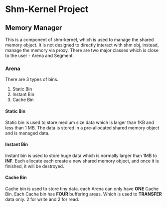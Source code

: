 # Shm-Kernel Project

## Memory Manager

This is a component of shm-kernel, which is used to manage the shared memory object. It is not designed to directly interact with shm obj, instead, manage the memory via proxy. There are two major classes which is close to the user - Arena and Segment.

### Arena


There are 3 types of bins.
1. Static Bin
2. Instant Bin
3. Cache Bin

#### Static Bin
Static bin is used to store medium size data which is larger than 1KB and less than 1 MB. The data is stored in a pre-allocated shared memory object and is managed data. 

#### Instant Bin
Instant bin is used to store huge data which is normally larger than 1MB to **INF**. Each allocate each create a new shared memory object, and once it is finished, it will be destroyed.

#### Cache Bin
Cache bin is used to store tiny data. each Arena can only have **ONE** Cache Bin. Each Cache bin has **FOUR** buffering areas. Which is used to **TRANSFER** data only. 2 for write and 2 for read.